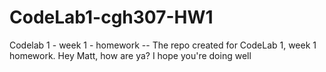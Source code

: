 # CodeLab1-cgh307-HW1
Codelab 1 - week 1 - homework -- The repo created for CodeLab 1, week 1 homework.  Hey Matt, how are ya? I hope you're doing well
